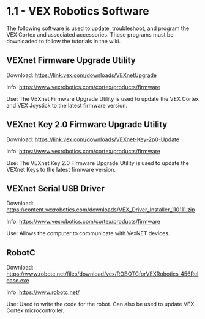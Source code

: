 # 1.1 - VEX Robotics Software

The following software is used to update, troubleshoot, and program the VEX Cortex and associated accessories. These programs must be downloaded to follow the tutorials in the wiki.

## VEXnet Firmware Upgrade Utility

Download: <https://link.vex.com/downloads/VEXnetUpgrade>

Info: <https://www.vexrobotics.com/cortex/products/firmware>

Use: The VEXnet Firmware Upgrade Utility is used to update the VEX Cortex and VEX Joystick to the latest firmware version.

## VEXnet Key 2.0 Firmware Upgrade Utility

Download: <https://link.vex.com/downloads/VEXnet-Key-2p0-Update>

Info: <https://www.vexrobotics.com/cortex/products/firmware>

Use: The VEXnet Key 2.0 Firmware Upgrade Utility is used to update the VEXnet Keys to the latest firmware version.

## VEXnet Serial USB Driver

Download: <https://content.vexrobotics.com/downloads/VEX_Driver_Installer_110111.zip>

Info: <https://www.vexrobotics.com/cortex/products/firmware>

Use: Allows the computer to communicate with VexNET devices.

## RobotC

Download: <https://www.robotc.net/files/download/vex/ROBOTCforVEXRobotics_456Release.exe>

Info: <https://www.robotc.net/>

Use: Used to write the code for the robot. Can also be used to update VEX Cortex microcontroller.
